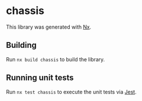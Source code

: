 # chassis

This library was generated with [Nx](https://nx.dev).

## Building

Run `nx build chassis` to build the library.

## Running unit tests

Run `nx test chassis` to execute the unit tests via [Jest](https://jestjs.io).

